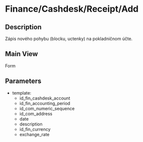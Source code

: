 # Finance/Cashdesk/Receipt/Add

## Description

Zápis nového pohybu (blocku, uctenky) na pokladničnom účte.

## Main View

Form

## Parameters

* template:
  * id_fin_cashdesk_account
  * id_fin_accounting_period
  * id_com_numeric_sequence
  * id_com_address
  * date
  * description
  * id_fin_currency
  * exchange_rate
